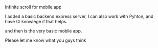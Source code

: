 Infinite scroll for mobile app

I added a basic backend express server, I can also work with Pyhton, and have CI knowlege if that helps.

and then is the very basic mobile app.

Please let me know what you guys think
